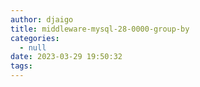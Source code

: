 ```yaml
---
author: djaigo
title: middleware-mysql-28-0000-group-by
categories:
  - null
date: 2023-03-29 19:50:32
tags:
---
```

